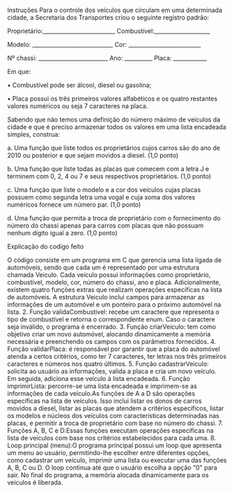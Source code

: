 Instruções
Para o controle dos veículos que circulam em uma determinada cidade, a Secretaria dos Transportes criou o seguinte registro padrão:

 Proprietário:__________________________ Combustível:____________________

 Modelo: _____________________________ Cor: __________________________

Nº chassi: _________________________ Ano: __________ Placa: ____________

Em que:

• Combustível pode ser álcool, diesel ou gasolina;

• Placa possui os três primeiros valores alfabéticos e os quatro restantes valores numéricos ou seja 7 caracteres na placa.

Sabendo que não temos uma definição do número máximo de veículos da cidade e que é preciso armazenar todos os valores em uma lista encadeada simples, construa:

a. Uma função que liste todos os proprietários cujos carros são do ano de 2010 ou posterior e que sejam movidos a diesel. (1,0 ponto)

b. Uma função que liste todas as placas que comecem com a letra J e terminem com 0, 2, 4 ou 7 e seus respectivos proprietários. (1,0 ponto)

c. Uma função que liste o modelo e a cor dos veículos cujas placas possuem como segunda letra uma vogal e cuja soma dos valores numéricos fornece um número par. (1,0 ponto)

d. Uma função que permita a troca de proprietário com o fornecimento do número do chassi apenas para carros com placas que não possuam nenhum dígito igual a zero. (1,0 ponto)

Explicação do codigo feito

O código consiste em um programa em C que gerencia uma lista ligada de automóveis, sendo que cada um é representado por uma estrutura chamada Veiculo. Cada veículo possui informações como proprietário, combustível, modelo, cor, número do chassi, ano e placa. Adicionalmente, existem quatro funções extras que realizam operações específicas na lista de automóveis.
A estrutura Veiculo inclui campos para armazenar as informações de um automóvel e um ponteiro para o próximo automóvel na lista.
2. Função validaCombustivel: recebe um caractere que representa o tipo de combustível e retorna o correspondente enum. Caso o caractere seja inválido, o programa é encerrado.
3. Função criarVeiculo: tem como objetivo criar um novo automóvel, alocando dinamicamente a memória necessária e preenchendo os campos com os parâmetros fornecidos.
4. Função validarPlaca: é responsável por garantir que a placa do automóvel atenda a certos critérios, como ter 7 caracteres, ter letras nos três primeiros caracteres e números nos quatro últimos.
5. Função cadastrarVeiculo: solicita ao usuário as informações, valida a placa e cria um novo veículo. Em seguida, adiciona esse veículo à lista encadeada.
6. Função imprimirLista: percorre-se uma lista encadeada e imprimem-se as informações de cada veículo.As funções de A a D são operações específicas na lista de veículos. Isso inclui listar os donos de carros movidos a diesel, listar as placas que atendem a critérios específicos, listar os modelos e núcleos dos veículos com características determinadas nas placas, e permitir a troca de proprietário com base no número do chassi.
7. Funções A, B, C e D:Essas funções executam operações específicas na lista de veículos com base nos critérios estabelecidos para cada uma.
8. Loop principal (menu):O programa principal possui um loop que apresenta um menu ao usuário, permitindo-lhe escolher entre diferentes opções, como cadastrar um veículo, imprimir uma lista ou executar uma das funções A, B, C ou D. O loop continua até que o usuário escolha a opção "0" para sair. No final do programa, a memória alocada dinamicamente para os veículos é liberada.
